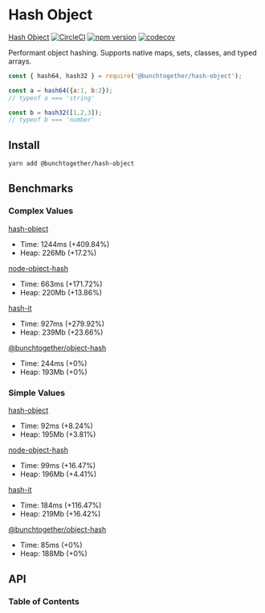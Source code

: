 # Hash Object

[Hash Object](https://github.com/bunchtogether/hash-object) [![CircleCI](https://circleci.com/gh/bunchtogether/hash-object/tree/master.svg?style=svg)](https://circleci.com/gh/bunchtogether/hash-object/tree/master) [![npm version](https://badge.fury.io/js/%40bunchtogether%2Fhash-object.svg)](http://badge.fury.io/js/%40bunchtogether%2Fhash-object) [![codecov](https://codecov.io/gh/bunchtogether/hash-object/branch/master/graph/badge.svg)](https://codecov.io/gh/bunchtogether/hash-object)

Performant object hashing. Supports native maps, sets, classes, and typed arrays.

```js
const { hash64, hash32 } = require('@bunchtogether/hash-object');

const a = hash64({a:1, b:2});
// typeof a === 'string'

const b = hash32([1,2,3]);
// typeof b === 'number'
```

## Install

`yarn add @bunchtogether/hash-object`

## Benchmarks

### Complex Values

[hash-object](https://www.npmjs.com/package/hash-object)

*   Time: 1244ms (+409.84%)
*   Heap: 226Mb (+17.2%)

[node-object-hash](https://www.npmjs.com/package/node-object-hash)

*   Time: 663ms (+171.72%)
*   Heap: 220Mb (+13.86%)

[hash-it](https://www.npmjs.com/package/hash-it)

*   Time: 927ms (+279.92%)
*   Heap: 239Mb (+23.66%)

[@bunchtogether/object-hash](https://www.npmjs.com/package/@bunchtogether/hash-object)

*   Time: 244ms (+0%)
*   Heap: 193Mb (+0%)

### Simple Values

[hash-object](https://www.npmjs.com/package/hash-object)

*   Time: 92ms (+8.24%)
*   Heap: 195Mb (+3.81%)

[node-object-hash](https://www.npmjs.com/package/node-object-hash)

*   Time: 99ms (+16.47%)
*   Heap: 196Mb (+4.41%)

[hash-it](https://www.npmjs.com/package/hash-it)

*   Time: 184ms (+116.47%)
*   Heap: 219Mb (+16.42%)

[@bunchtogether/object-hash](https://www.npmjs.com/package/@bunchtogether/hash-object)

*   Time: 85ms (+0%)
*   Heap: 188Mb (+0%)

## API

<!-- Generated by documentation.js. Update this documentation by updating the source code. -->

### Table of Contents
